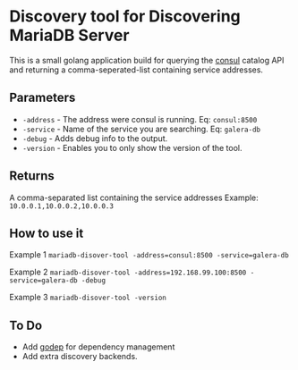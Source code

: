 # Discovery tool for Discovering MariaDB Server
This is a small golang application build for querying the [consul](https://github.com/gliderlabs/docker-consul) catalog API and returning a comma-seperated-list containing service addresses.

## Parameters
- `-address` - The address were consul is running. Eq: `consul:8500`
- `-service` - Name of the service you are searching. Eq: `galera-db`
- `-debug` - Adds debug info to the output.
- `-version` - Enables you to only show the version of the tool.

## Returns
A comma-separated list containing the service addresses
Example: `10.0.0.1,10.0.0.2,10.0.0.3`

## How to use it
Example 1
`mariadb-disover-tool -address=consul:8500 -service=galera-db`

Example 2
`mariadb-disover-tool -address=192.168.99.100:8500 -service=galera-db -debug`

Example 3
`mariadb-disover-tool -version`

## To Do
- Add [godep](https://github.com/tools/godep) for dependency management
- Add extra discovery backends.